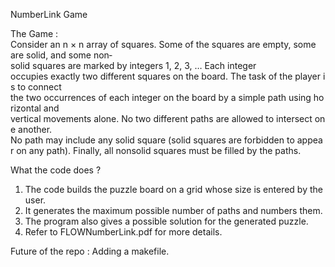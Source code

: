 NumberLink Game

The Game​ : 
Consider an n × n array of squares. Some of the squares are empty, some
are solid, and some non­solid squares are marked by integers 1, 2, 3, … Each integer
occupies exactly two different squares on the board. The task of the player is to connect
the two occurrences of each integer on the board by a simple path using horizontal and
vertical movements alone. No two different paths are allowed to intersect one another.
No path may include any solid square (solid squares are forbidden to appear on any
path). Finally, all non­solid squares must be filled by the paths.

What the code does ?
1. The code builds the puzzle board on a grid whose size is entered by the user.
2. It generates the maximum possible number of paths and numbers them.
3. The program also gives a possible solution for the generated puzzle.
4. Refer to FLOWNumberLink.pdf for more details.

Future of the repo :
Adding a makefile.
